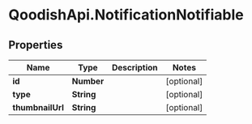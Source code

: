 # QoodishApi.NotificationNotifiable

## Properties
Name | Type | Description | Notes
------------ | ------------- | ------------- | -------------
**id** | **Number** |  | [optional] 
**type** | **String** |  | [optional] 
**thumbnailUrl** | **String** |  | [optional] 


